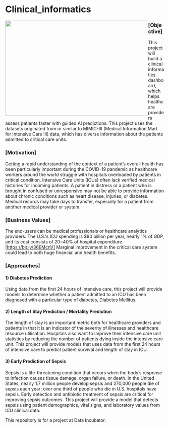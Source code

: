 # Clinical_informatics
<a href="url"><img src="https://images.theconversation.com/files/117015/original/image-20160331-28462-qliwnl.jpg?ixlib=rb-1.1.0&q=45&auto=format&w=926&fit=clip" align="left" height="300" width="450"></a>
 
### [Objective]
This project will build a clinical informatics dashboard, which helps healthcare providers assess patients faster with guided AI predictions. This project uses the datasets originated from or similar to MIMIC-III (Medical Information Mart for Intensive Care III) data, which has diverse information about the patients admitted to critical care units.

### [Motivation]
Getting a rapid understanding of the context of a patient’s overall health has been particularly important during the COVID-19 pandemic as healthcare workers around the world struggle with hospitals overloaded by patients in critical condition. Intensive Care Units (ICUs) often lack verified medical histories for incoming patients. A patient in distress or a patient who is brought in confused or unresponsive may not be able to provide information about chronic conditions such as heart disease, injuries, or diabetes. Medical records may take days to transfer, especially for a patient from another medical provider or system.

### [Business Values]
The end-users can be medical professionals or healthcare analytics providers. The U.S.'s ICU spending is $80 billion per year, nearly 1% of GDP, and its cost consists of 20~40% of hospital expenditure. [https://bit.ly/36EMcnV] Marginal improvement in the critical care system could lead to both huge financial and health benefits.

### [Approaches]

#### 1) Diabetes Prediction
Using data from the first 24 hours of intensive care, this project will provide models to determine whether a patient admitted to an ICU has been diagnosed with a particular type of diabetes, Diabetes Mellitus. 

#### 2) Length of Stay Prediction / Mortality Prediction
The length of stay is an important metric both for healthcare providers and patients in that it is an indicator of the severity of illnesses and healthcare resource utilisation. Hospitals also want to improve their intensive care unit statistics by reducing the number of patients dying inside the intensive care unit. This project will provide models that uses data from the first 24 hours of intensive care to predict patient survival and length of stay in ICU.

#### 3) Early Prediction of Sepsis
Sepsis is a life-threatening condition that occurs when the body’s response to infection causes tissue damage, organ failure, or death. In the United States, nearly 1.7 million people develop sepsis and 270,000 people die of sepsis each year; over one third of people who die in U.S. hospitals have sepsis. Early detection and antibiotic treatment of sepsis are critical for improving sepsis outcomes. This project will provide a model that detects sepsis using patient demographics, vital signs, and laboratory values from ICU clinical data.

This repository is for a project at Data Incubator.
